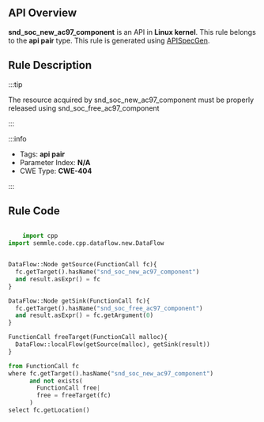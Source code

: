 ---
---


## API Overview
**snd_soc_new_ac97_component** is an API in **Linux kernel**. This rule belongs to the **api pair** type. This rule is generated using [APISpecGen](../../tools/APISpecGen).
## Rule Description

:::tip

The resource acquired by snd_soc_new_ac97_component must be properly released using snd_soc_free_ac97_component

:::

:::info

- Tags: **api pair**
- Parameter Index: **N/A**
- CWE Type: **CWE-404**

:::

## Rule Code
```python

    import cpp
import semmle.code.cpp.dataflow.new.DataFlow


DataFlow::Node getSource(FunctionCall fc){
  fc.getTarget().hasName("snd_soc_new_ac97_component")
  and result.asExpr() = fc
}

DataFlow::Node getSink(FunctionCall fc){
  fc.getTarget().hasName("snd_soc_free_ac97_component")
  and result.asExpr() = fc.getArgument(0)
}

FunctionCall freeTarget(FunctionCall malloc){
  DataFlow::localFlow(getSource(malloc), getSink(result))
}

from FunctionCall fc
where fc.getTarget().hasName("snd_soc_new_ac97_component")
      and not exists(
        FunctionCall free| 
        free = freeTarget(fc)
      )
select fc.getLocation()

    
```